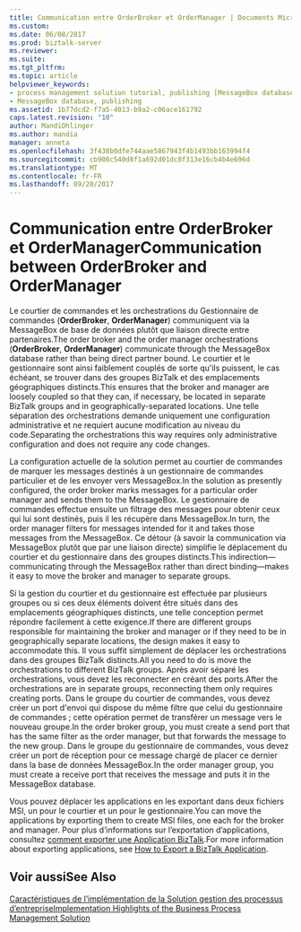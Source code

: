 ```yaml
---
title: Communication entre OrderBroker et OrderManager | Documents Microsoft
ms.custom: 
ms.date: 06/08/2017
ms.prod: biztalk-server
ms.reviewer: 
ms.suite: 
ms.tgt_pltfrm: 
ms.topic: article
helpviewer_keywords:
- process management solution tutorial, publishing [MessageBox database]
- MessageBox database, publishing
ms.assetid: 1b77dcd2-f7a5-4013-b9a2-c06ace161792
caps.latest.revision: "10"
author: MandiOhlinger
ms.author: mandia
manager: anneta
ms.openlocfilehash: 3f438b0dfe744aae5867943f4b1493bb163994f4
ms.sourcegitcommit: cb908c540d8f1a692d01dc8f313e16cb4b4e696d
ms.translationtype: MT
ms.contentlocale: fr-FR
ms.lasthandoff: 09/20/2017
---
```

# <a name="communication-between-orderbroker-and-ordermanager"></a><span data-ttu-id="75abd-102">Communication entre OrderBroker et OrderManager</span><span class="sxs-lookup"><span data-stu-id="75abd-102">Communication between OrderBroker and OrderManager</span></span>
<span data-ttu-id="75abd-103">Le courtier de commandes et les orchestrations du Gestionnaire de commandes (**OrderBroker**, **OrderManager**) communiquent via la MessageBox de base de données plutôt que liaison directe entre partenaires.</span><span class="sxs-lookup"><span data-stu-id="75abd-103">The order broker and the order manager orchestrations (**OrderBroker**, **OrderManager**) communicate through the MessageBox database rather than being direct partner bound.</span></span> <span data-ttu-id="75abd-104">Le courtier et le gestionnaire sont ainsi faiblement couplés de sorte qu'ils puissent, le cas échéant, se trouver dans des groupes BizTalk et des emplacements géographiques distincts.</span><span class="sxs-lookup"><span data-stu-id="75abd-104">This ensures that the broker and manager are loosely coupled so that they can, if necessary, be located in separate BizTalk groups and in geographically-separated locations.</span></span> <span data-ttu-id="75abd-105">Une telle séparation des orchestrations demande uniquement une configuration administrative et ne requiert aucune modification au niveau du code.</span><span class="sxs-lookup"><span data-stu-id="75abd-105">Separating the orchestrations this way requires only administrative configuration and does not require any code changes.</span></span>  
  
 <span data-ttu-id="75abd-106">La configuration actuelle de la solution permet au courtier de commandes de marquer les messages destinés à un gestionnaire de commandes particulier et de les envoyer vers MessageBox.</span><span class="sxs-lookup"><span data-stu-id="75abd-106">In the solution as presently configured, the order broker marks messages for a particular order manager and sends them to the MessageBox.</span></span> <span data-ttu-id="75abd-107">Le gestionnaire de commandes effectue ensuite un filtrage des messages pour obtenir ceux qui lui sont destinés, puis il les récupère dans MessageBox.</span><span class="sxs-lookup"><span data-stu-id="75abd-107">In turn, the order manager filters for messages intended for it and takes those messages from the MessageBox.</span></span> <span data-ttu-id="75abd-108">Ce détour (à savoir la communication via MessageBox plutôt que par une liaison directe) simplifie le déplacement du courtier et du gestionnaire dans des groupes distincts.</span><span class="sxs-lookup"><span data-stu-id="75abd-108">This indirection—communicating through the MessageBox rather than direct binding—makes it easy to move the broker and manager to separate groups.</span></span>  
  
 <span data-ttu-id="75abd-109">Si la gestion du courtier et du gestionnaire est effectuée par plusieurs groupes ou si ces deux éléments doivent être situés dans des emplacements géographiques distincts, une telle conception permet répondre facilement à cette exigence.</span><span class="sxs-lookup"><span data-stu-id="75abd-109">If there are different groups responsible for maintaining the broker and manager or if they need to be in geographically separate locations, the design makes it easy to accommodate this.</span></span> <span data-ttu-id="75abd-110">Il vous suffit simplement de déplacer les orchestrations dans des groupes BizTalk distincts.</span><span class="sxs-lookup"><span data-stu-id="75abd-110">All you need to do is move the orchestrations to different BizTalk groups.</span></span> <span data-ttu-id="75abd-111">Après avoir séparé les orchestrations, vous devez les reconnecter en créant des ports.</span><span class="sxs-lookup"><span data-stu-id="75abd-111">After the orchestrations are in separate groups, reconnecting them only requires creating ports.</span></span> <span data-ttu-id="75abd-112">Dans le groupe du courtier de commandes, vous devez créer un port d'envoi qui dispose du même filtre que celui du gestionnaire de commandes ; cette opération permet de transférer un message vers le nouveau groupe.</span><span class="sxs-lookup"><span data-stu-id="75abd-112">In the order broker group, you must create a send port that has the same filter as the order manager, but that forwards the message to the new group.</span></span> <span data-ttu-id="75abd-113">Dans le groupe du gestionnaire de commandes, vous devez créer un port de réception pour ce message chargé de placer ce dernier dans la base de données MessageBox.</span><span class="sxs-lookup"><span data-stu-id="75abd-113">In the order manager group, you must create a receive port that receives the message and puts it in the MessageBox database.</span></span>  
  
 <span data-ttu-id="75abd-114">Vous pouvez déplacer les applications en les exportant dans deux fichiers MSI, un pour le courtier et un pour le gestionnaire.</span><span class="sxs-lookup"><span data-stu-id="75abd-114">You can move the applications by exporting them to create MSI files, one each for the broker and manager.</span></span> <span data-ttu-id="75abd-115">Pour plus d’informations sur l’exportation d’applications, consultez [comment exporter une Application BizTalk](../core/how-to-export-a-biztalk-application.md).</span><span class="sxs-lookup"><span data-stu-id="75abd-115">For more information about exporting applications, see [How to Export a BizTalk Application](../core/how-to-export-a-biztalk-application.md).</span></span>  
  
## <a name="see-also"></a><span data-ttu-id="75abd-116">Voir aussi</span><span class="sxs-lookup"><span data-stu-id="75abd-116">See Also</span></span>  
 [<span data-ttu-id="75abd-117">Caractéristiques de l’implémentation de la Solution gestion des processus d’entreprise</span><span class="sxs-lookup"><span data-stu-id="75abd-117">Implementation Highlights of the Business Process Management Solution</span></span>](../core/implementation-highlights-of-the-business-process-management-solution.md)